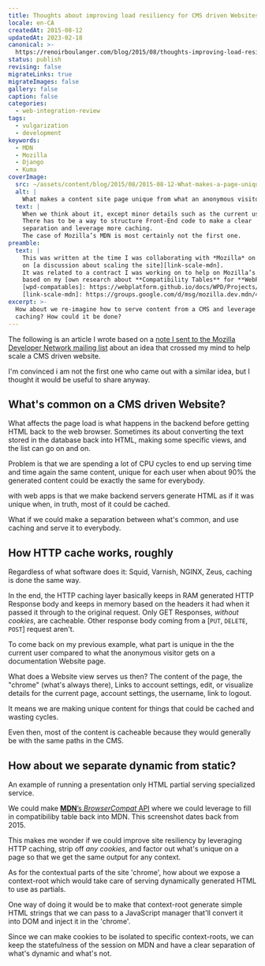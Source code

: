 ```yaml
---
title: Thoughts about improving load resiliency for CMS driven Websites
locale: en-CA
createdAt: 2015-08-12
updatedAt: 2023-02-18
canonical: >-
  https://renoirboulanger.com/blog/2015/08/thoughts-improving-load-resiliency-cms-driven-websites/
status: publish
revising: false
migrateLinks: true
migrateImages: false
gallery: false
caption: false
categories:
  - web-integration-review
tags:
  - vulgarization
  - development
keywords:
  - MDN
  - Mozilla
  - Django
  - Kuma
coverImage:
  src: ~/assets/content/blog/2015/08/2015-08-12-What-makes-a-page-unique-1024x921.png
  alt: |
    What makes a content site page unique from what an anonymous visitor can get?
  text: |
    When we think about it, except minor details such as the current user’s info, a web page is pretty much the same for everyone.
    There has to be a way to structure Front-End code to make a clear
    separation and leverage more caching.
    The case of Mozilla’s MDN is most certainly not the first one.
preamble:
  text: |
    This was written at the time I was collaborating with *Mozilla* on the MDN project
    on [a discussion about scaling the site][link-scale-mdn].
    It was related to a contract I was working on to help on Mozilla’s Compatibility tables,
    based on my [own research about **Compatibility Tables** for **WebPlatform Docs**][wpd-compatables].
    [wpd-compatables]: https://webplatform.github.io/docs/WPD/Projects/CompaTables/ "WebPlatform browser compatibility support table"
    [link-scale-mdn]: https://groups.google.com/d/msg/mozilla.dev.mdn/4_bFfpyvYMk/8c6S6cblZ4kJ "RE: Proposal to help scale MDN"
excerpt: >-
  How about we re-imagine how to serve content from a CMS and leverage HTTP
  caching? How could it be done?
---
```


The following is an article I wrote based on a [note I sent to the Mozilla
Developer Network mailing list][0] about an idea that crossed my mind to help
scale a CMS driven website.

I'm convinced i am not the first one who came out with a similar idea, but I
thought it would be useful to share anyway.

## What's common on a CMS driven Website?

What affects the page load is what happens in the backend before getting HTML
back to the web browser. Sometimes its about converting the text stored in the
database back into HTML, making some specific views, and the list can go on and
on.

Problem is that we are spending a lot of CPU cycles to end up serving time and
time again the same content, unique for each user when about 90% the generated
content could be exactly the same for everybody.

with web apps is that we make backend servers generate HTML as if it was unique
when, in truth, most of it could be cached.

What if we could make a separation between what's common, and use caching and
serve it to everybody.

## How HTTP cache works, roughly

Regardless of what software does it: Squid, Varnish, NGINX, Zeus, caching is
done the same way.

In the end, the HTTP caching layer basically keeps in RAM generated HTTP
Response body and keeps in memory based on the headers it had when it passed it
through to the original request. Only GET Responses, _without cookies_, are
cacheable. Other response body coming from a \[`PUT`, `DELETE`, `POST`\] request
aren't.

To come back on my previous example, what part is unique in the the current user
compared to what the anonymous visitor gets on a documentation Website page.

What does a Website view serves us then? The content of the page, the "chrome"
(what's always there), Links to account settings, edit, or visualize details for
the current page, account settings, the username, link to logout.

It means we are making unique content for things that could be cached and
wasting cycles.

Even then, most of the content is cacheable because they would generally be with
the same paths in the CMS.

## How about we separate dynamic from static?

<app-image src="~/assets/content/blog/2015/10/2015-09-21-Running-MDN-and-BrowserCompat.png" alt="Experimenting with Django/Kuma and making HTML Partial URLs" figcaption=" ">

An example of running a presentation only HTML partial serving specialized service.

We could make [**MDN**’s _BrowserCompat_ API][browsercompat-api] where we could
leverage to fill in compatibiliby table back into MDN.
This screenshot dates back from 2015.

</app-image>

This makes me wonder if we could improve site resiliency by leveraging HTTP
caching, strip off _any cookies_, and factor out what's unique on a page so that
we get the same output for any context.

As for the contextual parts of the site 'chrome', how about we expose a
context-root which would take care of serving dynamically generated HTML to use
as partials.

One way of doing it would be to make that context-root generate simple HTML
strings that we can pass to a JavaScript manager that'll convert it into DOM and
inject it in the 'chrome'.

Since we can make cookies to be isolated to specific context-roots, we can keep
the statefulness of the session on MDN and have a clear separation of what's
dynamic and what's not.

[0]: https://groups.google.com/d/msg/mozilla.dev.mdn/4_bFfpyvYMk/KkO0alAfAgAJ
[browsercompat-api]:
  https://github.com/mdn/browsercompat
  'The Browser Compatibility API was a project to support compatibility data on the Mozilla Developer Network. '
